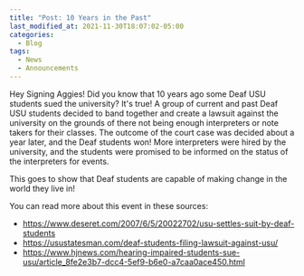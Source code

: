 ```yaml
---
title: "Post: 10 Years in the Past"
last_modified_at: 2021-11-30T18:07:02-05:00
categories:
  - Blog
tags:
  - News
  - Announcements
---
```


Hey Signing Aggies!
Did you know that 10 years ago some Deaf USU students sued the university?
It's true! A group of current and past Deaf USU students decided to band together and create a lawsuit against the university on the grounds of there not being enough interpreters or note takers for their classes.
The outcome of the court case was decided about a year later, and the Deaf students won! More interpreters were hired by the university, and the students were promised to be informed on the status of the interpreters for events.

This goes to show that Deaf students are capable of making change in the world they live in!

You can read more about this event in these sources:
* https://www.deseret.com/2007/6/5/20022702/usu-settles-suit-by-deaf-students
* https://usustatesman.com/deaf-students-filing-lawsuit-against-usu/
* https://www.hjnews.com/hearing-impaired-students-sue-usu/article_8fe2e3b7-dcc4-5ef9-b6e0-a7caa0ace450.html
